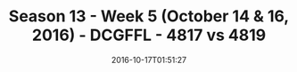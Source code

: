 ---
title: Season 13 - Week 5 (October 14 & 16, 2016) - DCGFFL - 4817 vs 4819
teams_score:
- team: 4817
  score:
- team: 4819
  score: 21
mvp: A. Martin (Kelly); E. Binder (Maroon)
game-ball: E. Mareish (Kelly); K. Green (Maroon)
season: 13
week: 5
date: '2016-10-17T01:51:27'
pageid: season-13-week-5-october-14-16-2016-4817-vs-4819
---
